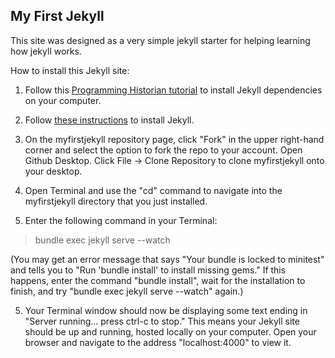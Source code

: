 ## My First Jekyll

This site was designed as a very simple jekyll starter for helping learning how jekyll works.

How to install this Jekyll site:

1. Follow this [Programming Historian tutorial](http://programminghistorian.org/lessons/building-static-sites-with-jekyll-github-pages#section1) to install Jekyll dependencies on your computer.

1. Follow [these instructions](http://jekyllrb.com/docs/installation/) to install Jekyll.

2. On the myfirstjekyll repository page, click "Fork" in the upper right-hand corner and select the option to fork the repo to your account. Open Github Desktop. Click File -> Clone Repository to clone myfirstjekyll onto your desktop.

3. Open Terminal and use the "cd" command to navigate into the myfirstjekyll directory that you just installed.

4. Enter the following command in your Terminal:

>bundle exec jekyll serve --watch

(You may get an error message that says "Your bundle is locked to minitest" and tells you to "Run 'bundle install' to install missing gems." If this happens, enter the command "bundle install", wait for the installation to finish, and try "bundle exec jekyll serve --watch" again.)

5. Your Terminal window should now be displaying some text ending in "Server running... press ctrl-c to stop." This means your Jekyll site should be up and running, hosted locally on your computer. Open your browser and navigate to the address "localhost:4000" to view it.
